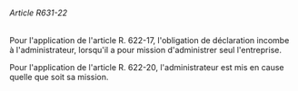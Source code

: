 ###### Article R631-22

Pour l'application de l'article R. 622-17, l'obligation de déclaration incombe à l'administrateur, lorsqu'il a pour mission d'administrer seul l'entreprise.

Pour l'application de l'article R. 622-20, l'administrateur est mis en cause quelle que soit sa mission.

